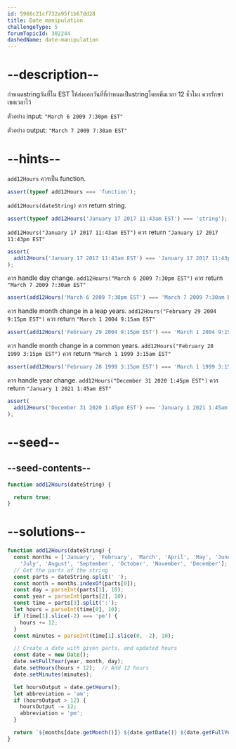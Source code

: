```yaml
---
id: 5966c21cf732a95f1b67dd28
title: Date manipulation
challengeType: 5
forumTopicId: 302244
dashedName: date-manipulation
---
```


# --description--

กำหนดstringวันที่ใน EST ให้ส่งออกวันที่ที่กำหนดเป็นstringโดยเพิ่มเวลา 12 ชั่วโมง ควรรักษาเขตเวลาไว้

ตัวอย่าง input: `"March 6 2009 7:30pm EST"`

ตัวอย่าง output: `"March 7 2009 7:30am EST"`

# --hints--

`add12Hours` ควรเป็น function.

```js
assert(typeof add12Hours === 'function');
```

`add12Hours(dateString)` ควร return string.

```js
assert(typeof add12Hours('January 17 2017 11:43am EST') === 'string');
```

`add12Hours("January 17 2017 11:43am EST")` ควร return `"January 17 2017 11:43pm EST"`

```js
assert(
  add12Hours('January 17 2017 11:43am EST') === 'January 17 2017 11:43pm EST'
);
```

ควร handle day change. `add12Hours("March 6 2009 7:30pm EST")` ควร return `"March 7 2009 7:30am EST"`

```js
assert(add12Hours('March 6 2009 7:30pm EST') === 'March 7 2009 7:30am EST');
```

ควร handle month change in a leap years. `add12Hours("February 29 2004 9:15pm EST")` ควร return `"March 1 2004 9:15am EST"`

```js
assert(add12Hours('February 29 2004 9:15pm EST') === 'March 1 2004 9:15am EST');
```

ควร handle month change in a common years. `add12Hours("February 28 1999 3:15pm EST")` ควร return `"March 1 1999 3:15am EST"`

```js
assert(add12Hours('February 28 1999 3:15pm EST') === 'March 1 1999 3:15am EST');
```

ควร handle year change. `add12Hours("December 31 2020 1:45pm EST")` ควร return `"January 1 2021 1:45am EST"`

```js
assert(
  add12Hours('December 31 2020 1:45pm EST') === 'January 1 2021 1:45am EST'
);
```

# --seed--

## --seed-contents--

```js
function add12Hours(dateString) {

  return true;
}
```

# --solutions--

```js
function add12Hours(dateString) {
  const months = ['January', 'February', 'March', 'April', 'May', 'June',
    'July', 'August', 'September', 'October', 'November', 'December'];
  // Get the parts of the string
  const parts = dateString.split(' ');
  const month = months.indexOf(parts[0]);
  const day = parseInt(parts[1], 10);
  const year = parseInt(parts[2], 10);
  const time = parts[3].split(':');
  let hours = parseInt(time[0], 10);
  if (time[1].slice(-2) === 'pm') {
    hours += 12;
  }
  const minutes = parseInt(time[1].slice(0, -2), 10);

  // Create a date with given parts, and updated hours
  const date = new Date();
  date.setFullYear(year, month, day);
  date.setHours(hours + 12);  // Add 12 hours
  date.setMinutes(minutes);

  let hoursOutput = date.getHours();
  let abbreviation = 'am';
  if (hoursOutput > 12) {
    hoursOutput -= 12;
    abbreviation = 'pm';
  }

  return `${months[date.getMonth()]} ${date.getDate()} ${date.getFullYear()} ${hoursOutput}:${date.getMinutes()}${abbreviation} EST`;
}
```
